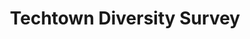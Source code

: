 ---
title: Techtown Diversity Survey
order: 3
site_url: http://recipes.oregonlive.com/
display_url: recipes.oregonlive.com
skills: Ruby on Rails, Javascript, Front-End Development, Schema
paragraph_1: The Oregonian Recipe Box was a great project to work on, and it was sorely in need of a redesign. The Oregonian had been collecting recipes in their database for quite some time but users were not drawn to these recipes with no photos, poorly optimized search engine optimization, as well as a dated user interface.
paragraph_2: I lead the Front-end Development efforts while working with the design and back-end development teams. Some of the major accomplishments for this project were putting together a custom CMS quickly, writing recipe schema to provide search engines with recipe data to drive traffic, and integrating a fully responsive user experience for filtering, viewing, and searching for recipes.
hero_img: /assets/images/techtown-screenshot.jpg
first_image: /assets/images/omg-home.jpg
first_image_alt: Oregonian Recipe Box Homepage
second_image: /assets/images/omg-recipe.jpg
second_image_alt: Oregonian Recipe Box Recipe
---
